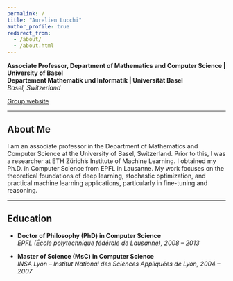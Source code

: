 ```yaml
---
permalink: /
title: "Aurelien Lucchi"
author_profile: true
redirect_from: 
  - /about/
  - /about.html
---
```


**Associate Professor, Department of Mathematics and Computer Science | University of Basel**  
**Departement Mathematik und Informatik | Universität Basel**  
*Basel, Switzerland*  

[Group website](https://omls.dmi.unibas.ch/en/)


---

## About Me

I am an associate professor in the Department of Mathematics and Computer Science at the University of Basel, Switzerland. Prior to this, I was a researcher at ETH Zürich’s Institute of Machine Learning. I obtained my Ph.D. in Computer Science from EPFL in Lausanne. My work focuses on the theoretical foundations of deep learning, stochastic optimization, and practical machine learning applications, particularly in fine-tuning and reasoning.

---

## Education

- **Doctor of Philosophy (PhD) in Computer Science**  
  *EPFL (École polytechnique fédérale de Lausanne), 2008 – 2013*  

- **Master of Science (MsC) in Computer Science**  
  *INSA Lyon – Institut National des Sciences Appliquées de Lyon, 2004 – 2007*



